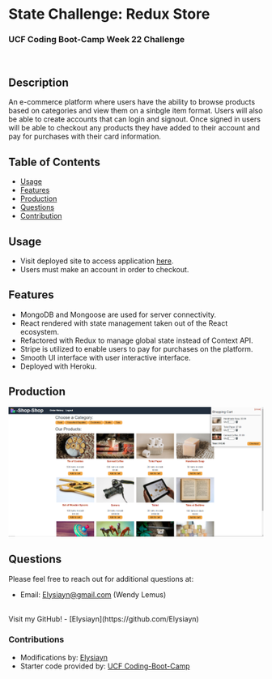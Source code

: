# State Challenge: Redux Store
  
### UCF Coding Boot-Camp Week 22 Challenge 
<br>

## Description
An e-commerce platform where users have the ability to browse products based on categories and view them on a sinbgle item format. Users will also be able to create accounts that can login and signout. Once signed in users will be able to checkout any products they have added to their account and pay for purchases with their card information. 
<br>

## Table of Contents
- [Usage](#Usage)
- [Features](#Features)
- [Production](#Production)
- [Questions](#Questions)
- [Contribution](#Contribution)

## Usage
- Visit deployed site to access application [here]().
- Users must make an account in order to checkout. 

## Features
- MongoDB and Mongoose are used for server connectivity.
- React rendered with state management taken out of the React ecosystem. 
- Refactored with Redux to manage global state instead of Context API.
- Stripe is utilized to enable users to pay for purchases on the platform.
- Smooth UI interface with user interactive interface. 
- Deployed with Heroku. 

## Production
[![Shop-Shop](client/public/images/screenshot.png)](https://github.com/Elysiayn/shop-shop)

## Questions
Please feel free to reach out for additional questions at:
<br>
- Email: Elysiayn@gmail.com (Wendy Lemus)
<br>
Visit my GitHub!
- [Elysiayn](https://github.com/Elysiayn)

<br>

### Contributions
- Modifications by: [Elysiayn](https://github.com/Elysiayn)
- Starter code provided by: [UCF Coding-Boot-Camp](https://github.com/coding-boot-camp)
